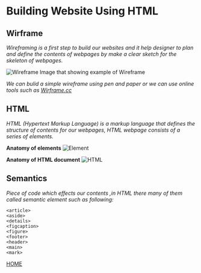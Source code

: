 # **Building Website Using HTML**

## **Wirframe**

*Wireframing is a first step to build our websites and it help designer to plan and define the contents of webpages by make a clear sketch for the skeleton of webpages.*

![Wireframe](https://d33wubrfki0l68.cloudfront.net/dbb80f2f6a5dafa25f702ad00bc429057fb59cec/52716/en/blog/uploads/versions/samuel-student-wireframe---x----972-715x---.png)
Image that showing example of Wireframe

*We can bulid a simple wireframe using pen and paper or we can use online tools such as [Wirframe.cc](https://wireframe.cc/)*


## **HTML**

*HTML (Hypertext Markup Language) is a markup language that defines the structure of contents for our webpages, HTML webpage consists of a series of elements.*

**Anatomy of elements**
![Element](https://frontendfordesigners.com/wp-content/uploads/2020/09/anatomy-of-an-html-element-1.png)

**Anatomy of HTML document**
![HTML](https://miro.medium.com/max/880/1*hQquTqhdj2DVCeeKNk-FGA.png)


## **Semantics**
*Piece of code which effects our contents ,in HTML there many of them called semantic element such as following:*

```
<article>
<aside>
<details>
<figcaption>
<figure>
<footer>
<header>
<main>
<mark>
```

[HOME](https://malkhaleel88.github.io/reading-notes)

